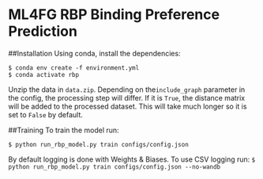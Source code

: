 # ML4FG RBP Binding Preference Prediction

##Installation
Using conda, install the dependencies:

```
$ conda env create -f environment.yml
$ conda activate rbp
```

Unzip the data in `data.zip`. Depending on the`include_graph` parameter in the config, the processing step will differ.
If it is `True`, the distance matrix will be added to the processed dataset. This will take much longer so it is set to `False` by default.

##Training
To train the model run:

`$ python run_rbp_model.py train configs/config.json`

By default logging is done with Weights & Biases. To use CSV logging run:
`$ python run_rbp_model.py train configs/config.json --no-wandb`
